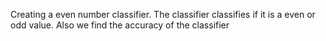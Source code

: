 Creating a even number classifier.
The classifier classifies if it is a even or odd value.
Also we find the accuracy of the classifier
